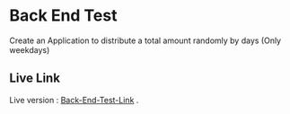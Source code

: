 # Back End Test

Create an Application to distribute a total amount randomly by days (Only weekdays)

## Live Link

Live version : [Back-End-Test-Link](https://mystagin.website/test2019/backend-test-1/) .
